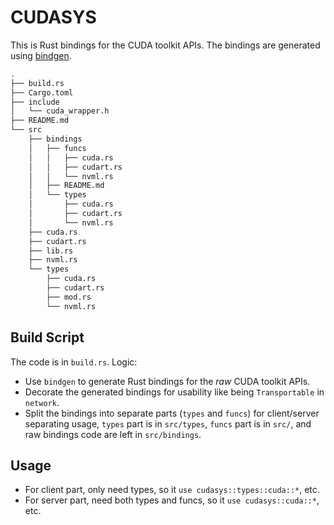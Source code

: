 # CUDASYS

This is Rust bindings for the CUDA toolkit APIs. The bindings are generated using [bindgen](https://github.com/rust-lang/rust-bindgen).

```bash
.
├── build.rs
├── Cargo.toml
├── include
│   └── cuda_wrapper.h
├── README.md
└── src
    ├── bindings
    │   ├── funcs
    │   │   ├── cuda.rs
    │   │   ├── cudart.rs
    │   │   └── nvml.rs
    │   ├── README.md
    │   └── types
    │       ├── cuda.rs
    │       ├── cudart.rs
    │       └── nvml.rs
    ├── cuda.rs
    ├── cudart.rs
    ├── lib.rs
    ├── nvml.rs
    └── types
        ├── cuda.rs
        ├── cudart.rs
        ├── mod.rs
        └── nvml.rs
```

## Build Script

The code is in `build.rs`. Logic:

- Use `bindgen` to generate Rust bindings for the *raw* CUDA toolkit APIs.
- Decorate the generated bindings for usability like being `Transportable` in `network`.
- Split the bindings into separate parts (`types` and `funcs`) for client/server separating usage, `types` part is in `src/types`, `funcs` part is in `src/`, and raw bindings code are left in `src/bindings`.

## Usage

- For client part, only need types, so it `use cudasys::types::cuda::*`, etc.
- For server part, need both types and funcs, so it `use cudasys::cuda::*`, etc.
